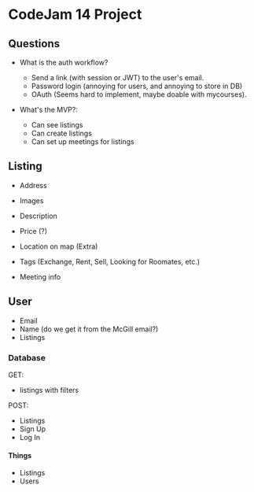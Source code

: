 # CodeJam 14 Project

## Questions
- What is the auth workflow?
    - Send a link (with session or JWT) to the user's email.
    - Password login (annoying for users, and annoying to store in DB)
    - OAuth (Seems hard to implement, maybe doable with mycourses).

- What's the MVP?:
    - Can see listings
    - Can create listings
    - Can set up meetings for listings


## Listing
- Address
- Images
- Description
- Price (?)
- Location on map (Extra)
- Tags (Exchange, Rent, Sell, Looking for Roomates, etc.)

- Meeting info


## User
- Email
- Name (do we get it from the McGill email?)
- Listings

### Database

GET:
 - listings with filters

 POST:
 - Listings
 - Sign Up
 - Log In


#### Things
- Listings
- Users
